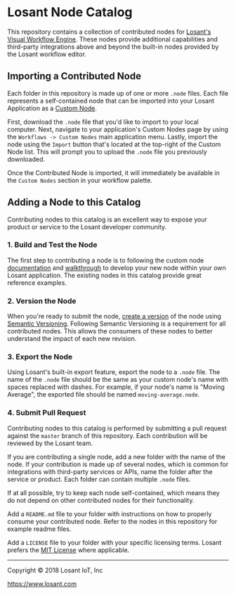 # Losant Node Catalog
This repository contains a collection of contributed nodes for [Losant's Visual Workflow Engine](https://docs.losant.com/workflows/overview/). These nodes provide additional capabilities and third-party integrations above and beyond the built-in nodes provided by the Losant workflow editor.

## Importing a Contributed Node
Each folder in this repository is made up of one or more `.node` files. Each file represents a self-contained node that can be imported into your Losant Application as a [Custom Node]().

First, download the `.node` file that you'd like to import to your local computer. Next, navigate to your application's Custom Nodes page by using the `Workflows -> Custom Nodes` main application menu. Lastly, import the node using the `Import` button that's located at the top-right of the Custom Node list. This will prompt you to upload the `.node` file you previously downloaded.

Once the Contributed Node is imported, it will immediately be available in the `Custom Nodes` section in your workflow palette.

## Adding a Node to this Catalog
Contributing nodes to this catalog is an excellent way to expose your product or service to the Losant developer community.

### 1. Build and Test the Node

The first step to contributing a node is to following the custom node [documentation](http://docs.losant.com/workflows/custom-nodes/overview/) and [walkthrough](http://docs.losant.com/workflows/custom-nodes/walkthrough/) to develop your new node within your own Losant application. The existing nodes in this catalog provide great reference examples.

### 2. Version the Node

When you're ready to submit the node, [create a version](http://docs.losant.com/workflows/custom-nodes/overview/#versioning) of the node using [Semantic Versioning](https://semver.org/). Following Semantic Versioning is a requirement for all contributed nodes. This allows the consumers of these nodes to better understand the impact of each new revision.

### 3. Export the Node

Using Losant's built-in export feature, export the node to a `.node` file. The name of the `.node` file should be the same as your custom node's name with spaces replaced with dashes. For example, if your node's name is "Moving Average", the exported file should be named `moving-average.node`.

### 4. Submit Pull Request
Contributing nodes to this catalog is performed by submitting a pull request against the `master` branch of this repository. Each contribution will be reviewed by the Losant team.

If you are contributing a single node, add a new folder with the name of the node. If your contribution is made up of several nodes, which is common for integrations with third-party services or APIs, name the folder after the service or product. Each folder can contain multiple `.node` files.

If at all possible, try to keep each node self-contained, which means they do not depend on other contributed nodes for their functionality.

Add a `README.md` file to your folder with instructions on how to properly consume your contributed node. Refer to the nodes in this repository for example readme files.

Add a `LICENSE` file to your folder with your specific licensing terms. Losant prefers the [MIT License](https://opensource.org/licenses/MIT) where applicable.

---

Copyright © 2018 Losant IoT, Inc

https://www.losant.com
